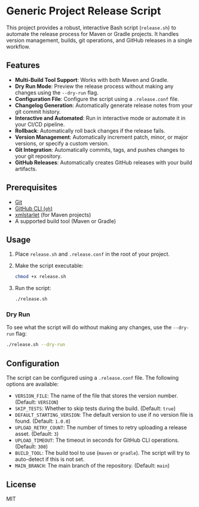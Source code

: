 # Generic Project Release Script

This project provides a robust, interactive Bash script (`release.sh`) to automate the release process for Maven or Gradle projects. It handles version management, builds, git operations, and GitHub releases in a single workflow.

## Features

- **Multi-Build Tool Support**: Works with both Maven and Gradle.
- **Dry Run Mode**: Preview the release process without making any changes using the `--dry-run` flag.
- **Configuration File**: Configure the script using a `.release.conf` file.
- **Changelog Generation**: Automatically generate release notes from your git commit history.
- **Interactive and Automated**: Run in interactive mode or automate it in your CI/CD pipeline.
- **Rollback**: Automatically roll back changes if the release fails.
- **Version Management**: Automatically increment patch, minor, or major versions, or specify a custom version.
- **Git Integration**: Automatically commits, tags, and pushes changes to your git repository.
- **GitHub Releases**: Automatically creates GitHub releases with your build artifacts.

## Prerequisites

- [Git](https://git-scm.com/)
- [GitHub CLI (`gh`)](https://cli.github.com/)
- [xmlstarlet](http://xmlstar.sourceforge.net/) (for Maven projects)
- A supported build tool (Maven or Gradle)

## Usage

1.  Place `release.sh` and `.release.conf` in the root of your project.
2.  Make the script executable:

    ```sh
    chmod +x release.sh
    ```

3.  Run the script:

    ```sh
    ./release.sh
    ```

### Dry Run

To see what the script will do without making any changes, use the `--dry-run` flag:

```sh
./release.sh --dry-run
```

## Configuration

The script can be configured using a `.release.conf` file. The following options are available:

- `VERSION_FILE`: The name of the file that stores the version number. (Default: `VERSION`)
- `SKIP_TESTS`: Whether to skip tests during the build. (Default: `true`)
- `DEFAULT_STARTING_VERSION`: The default version to use if no version file is found. (Default: `1.0.0`)
- `UPLOAD_RETRY_COUNT`: The number of times to retry uploading a release asset. (Default: `3`)
- `UPLOAD_TIMEOUT`: The timeout in seconds for GitHub CLI operations. (Default: `300`)
- `BUILD_TOOL`: The build tool to use (`maven` or `gradle`). The script will try to auto-detect if this is not set.
- `MAIN_BRANCH`: The main branch of the repository. (Default: `main`)

## License

MIT